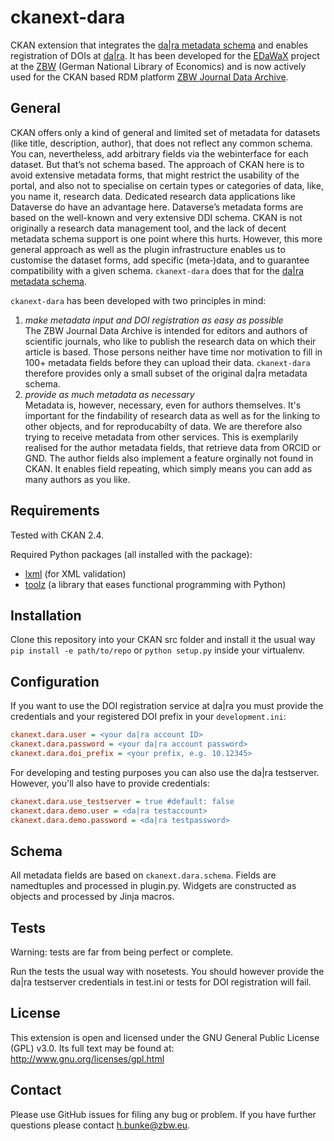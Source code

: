 # ckanext-dara

CKAN extension that integrates the [da|ra metadata
schema](http://www.da-ra.de/en/technical-information/doi-registration/#c880) and enables
registration of DOIs at [da|ra](http://www.da-ra.de/en/home/). It has been developed for
the [EDaWaX](http://http://www.edawax.de/) project at the [ZBW](http://zbw.eu) (German
National Library of Economics) and is now actively used for the CKAN based RDM platform
[ZBW Journal Data Archive](http://journaldata.zbw.eu).


## General
CKAN offers only a kind of general and limited set of metadata for datasets (like title,
description, author), that does not reflect any common schema. You can, nevertheless, add
arbitrary fields via the webinterface for each dataset. But that’s not schema based. The
approach of CKAN here is to avoid extensive metadata forms, that might restrict the
usability of the portal, and also not to specialise on certain types or categories of
data, like, you name it, research data. Dedicated research data applications like
Dataverse do have an advantage here. Dataverse’s metadata forms are based on the
well-known and very extensive DDI schema. CKAN is not originally a research data
management tool, and the lack of decent metadata schema support is one point where this
hurts. However, this more general approach as well as the plugin infrastructure enables us
to customise the dataset forms, add specific (meta‑)data, and to guarantee compatibility
with a given schema. `ckanext-dara` does that for the [da|ra metadata schema](http://www.da-ra.de/en/technical-information/doi-registration/#c880).

`ckanext-dara` has been developed with two principles in mind:

1.  *make metadata input and DOI registration as easy as possible* <br /> The ZBW Journal
Data Archive is intended for editors and authors of scientific journals, who like to
publish the research data on which their article is based. Those persons neither have time
nor motivation to fill in 100+ metadata fields before they can upload their data.
`ckanext-dara` therefore provides only a small subset of the original da|ra metadata
schema.
2.  *provide as much metadata as necessary* <br />
Metadata is, however, necessary, even for authors themselves. It's important for the
findability of research data as well as for the linking to other objects, and for
reproducabilty of data. We are therefore also trying to receive metadata from other
services. This is exemplarily realised for the author metadata fields, that retrieve data
from ORCID or GND. The author fields also implement a feature orginally not found in CKAN.
It enables field repeating, which simply means you can add as many authors as you like.


## Requirements
Tested with CKAN 2.4.

Required Python packages (all installed with the package):

-   [lxml](https://pypi.python.org/pypi/lxml/3.5.0) (for XML validation)
-   [toolz](https://pypi.python.org/pypi/toolz/0.7.4) (a library that eases functional programming with Python)


Installation
------------

Clone this repository into your CKAN src folder and install it the usual way
`pip install -e path/to/repo` or `python setup.py` inside your virtualenv.


## Configuration

If you want to use the DOI registration service at da|ra you must provide the
credentials and your registered DOI prefix in your `development.ini`:

```ini
ckanext.dara.user = <your da|ra account ID>
ckanext.dara.password = <your da|ra account password>
ckanext.dara.doi_prefix = <your prefix, e.g. 10.12345>
```

For developing and testing purposes you can also use the da|ra testserver.
However, you'll also have to provide credentials:

```ini
ckanext.dara.use_testserver = true #default: false
ckanext.dara.demo.user = <da|ra testaccount>
ckanext.dara.demo.password = <da|ra testpassword>
```

## Schema
All metadata fields are based on `ckanext.dara.schema`. Fields are namedtuples
and processed in plugin.py. Widgets are constructed as objects and processed by Jinja
macros.

## Tests
Warning: tests are far from being perfect or complete.

Run the tests the usual way with nosetests. You should however provide the da|ra
testserver credentials in test.ini or tests for DOI registration will fail.

## License
This extension is open and licensed under the GNU General Public License (GPL)
v3.0. Its full text may be found at: http://www.gnu.org/licenses/gpl.html

## Contact
Please use GitHub issues for filing any bug or problem. If you have further questions please contact h.bunke@zbw.eu.
